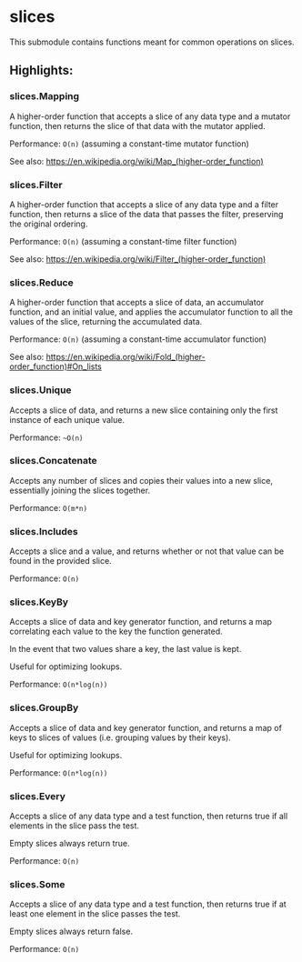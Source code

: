 # slices
This submodule contains functions meant for common operations on slices.

## Highlights:

### slices.Mapping
A higher-order function that accepts a slice of any data type and a mutator function, then returns the slice of that data with the mutator applied.

Performance: `O(n)` (assuming a constant-time mutator function)

See also: https://en.wikipedia.org/wiki/Map_(higher-order_function)

### slices.Filter
A higher-order function that accepts a slice of any data type and a filter function, then returns a slice of the data that passes the filter, preserving the original ordering.

Performance: `O(n)` (assuming a constant-time filter function)

See also: https://en.wikipedia.org/wiki/Filter_(higher-order_function)

### slices.Reduce
A higher-order function that accepts a slice of data, an accumulator function, and an initial value, and applies the accumulator function to all the values of the slice, returning the accumulated data.

Performance: `O(n)` (assuming a constant-time accumulator function)

See also: https://en.wikipedia.org/wiki/Fold_(higher-order_function)#On_lists

### slices.Unique
Accepts a slice of data, and returns a new slice containing only the first instance of each unique value.

Performance: `~O(n)`

### slices.Concatenate
Accepts any number of slices and copies their values into a new slice, essentially joining the slices together.

Performance: `O(m*n)`

### slices.Includes
Accepts a slice and a value, and returns whether or not that value can be found in the provided slice.

Performance: `O(n)`

### slices.KeyBy
Accepts a slice of data and key generator function, and returns a map correlating each value to the key the function generated.

In the event that two values share a key, the last value is kept.

Useful for optimizing lookups.

Performance: `O(n*log(n))`

### slices.GroupBy
Accepts a slice of data and key generator function, and returns a map of keys to slices of values (i.e. grouping values by their keys).

Useful for optimizing lookups.

Performance: `O(n*log(n))`

### slices.Every
Accepts a slice of any data type and a test function, then returns true if all elements in the slice pass the test.

Empty slices always return true.

Performance: `O(n)`

### slices.Some
Accepts a slice of any data type and a test function, then returns true if at least one element in the slice passes the test.

Empty slices always return false.

Performance: `O(n)`
